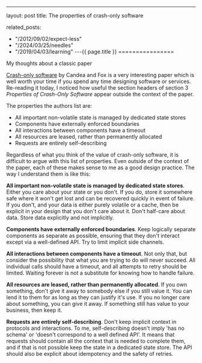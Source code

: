 ---
layout: post
title: The properties of crash-only software


related_posts:
  - "/2012/09/02/expect-less"
  - "/2024/03/25/needles"
  - "/2019/04/03/learning"
---{{ page.title }}
================

<p class="meta">My thoughts about a classic paper</p>

[Crash-only software](http://www.usenix.org/events/hotos03/tech/full_papers/candea/candea.pdf) by Candea and Fox is a very interesting paper which is well worth your time if you spend any time designing software or services. Re-reading it today, I noticed how useful the section headers of section 3 *Properties of Crash-Only Software* appear outside the context of the paper.

The properties the authors list are:

 - All important non-volatile state is managed by dedicated state stores
 - Components have externally enforced boundaries
 - All interactions between components have a timeout
 - All resources are leased, rather than permanently allocated
 - Requests are entirely self-describing

Regardless of what you think of the value of crash-only software, it is difficult to argue with this list of properties. Even outside of the context of the paper, each of these makes sense to me as a good design practice. The way I understand them is like this:

**All important non-volatile state is managed by dedicated state stores**. Either you care about your state or you don't. If you do, store it somewhere safe where it won't get lost and can be recovered quickly in event of failure. If you don't, and your data is either purely volatile or a cache, then be explicit in your design that you don't care about it. Don't half-care about data. Store data explicitly and not implicitly.

**Components have externally enforced boundaries**. Keep logically separate components as separate as possible, ensuring that they don't interact except via a well-defined API. Try to limit implicit side channels.

**All interactions between components have a timeout**. Not only that, but consider the possibility that what you are trying to do will never succeed. All individual calls should have a timeout, and all attempts to retry should be limited. Waiting forever is not a substitute for knowing how to handle failure.

**All resources are leased, rather than permanently allocated**. If you own something, don't give it away to somebody else if you still value it. You can lend it to them for as long as they can justify it's use. If you no longer care about something, you can give it away. If something still has value to your business, then keep it.

**Requests are entirely self-describing**. Don't keep implicit context in protocols and interactions. To me, self-describing doesn't imply 'has no schema' or 'doesn't correspond to a well defined API'. It means that requests should contain all the context that is needed to complete them, and if that is not possible keep the state in a dedicated state store. The API should also be explicit about idempotency and the safety of retries.